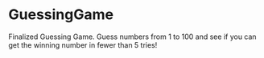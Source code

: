 # GuessingGame
Finalized Guessing Game. Guess numbers from 1 to 100 and see if you can get the winning number in fewer than 5 tries!
